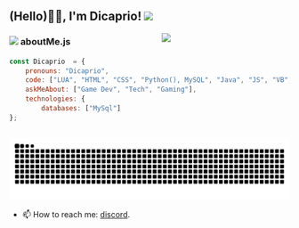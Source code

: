 
<h2> (Hello)🙏🏻, I'm Dicaprio! <img src="https://media.giphy.com/media/12oufCB0MyZ1Go/giphy.gif" width="50"></h2>
<img align='right' src="https://media.giphy.com/media/M9gbBd9nbDrOTu1Mqx/giphy.gif" width="230">


###  <img src="https://media.giphy.com/media/ln7z2eWriiQAllfVcn/giphy.gif" height="20"> **aboutMe.js**

```javascript
const Dicaprio  = {
    pronouns: "Dicaprio",
    code: ["LUA", "HTML", "CSS", "Python(), MySQL", "Java", "JS", "VB", "C#"],
    askMeAbout: ["Game Dev", "Tech", "Gaming"],
    technologies: {
        databases: ["MySql"]
};
```
##

  ![Snake animation](https://github.com/gfmcosta/gfmcosta/blob/output/github-contribution-grid-snake.svg)

- 📫 How to reach me: [discord](https://discordapp.com/users/951927995919122523).
